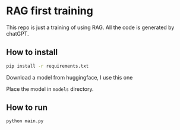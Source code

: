 # RAG first training 

This repo is just a training of using RAG. All the code is generated by chatGPT.

## How to install 

```bash
pip install -r requirements.txt
```

Download a model from huggingface, I use this one [](https://huggingface.co/TheBloke/TinyLlama-1.1B-Chat-v1.0-GGUF/tree/main)

Place the model in `models` directory.

## How to run 

```bash 
python main.py
```
